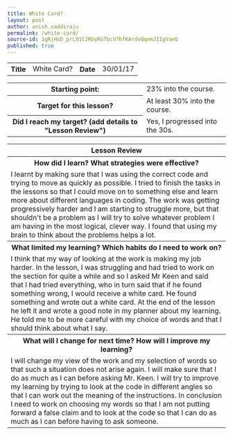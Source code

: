 ```yaml
---
title: White Card?
layout: post
author: anish.vaddiraju
permalink: /white-card/
source-id: 1gRjHoD_prL91C2RUyRGTbcV7hfKArdvQqxmJIIgVaeQ
published: true
---
```

<table>
  <tr>
    <th>Title</th>
    <td>White Card?</td>
    <th>Date</th>
    <td>30/01/17</td>
  </tr>
</table>


<table>
  <tr>
    <th>Starting point:</th>
    <td>23% into the course.</td>
  </tr>
  <tr>
    <th>Target for this lesson?</th>
    <td>At least 30% into the course. </td>
  </tr>
  <tr>
    <th>Did I reach my target? 
(add details to "Lesson Review")</th>
    <td>Yes, I progressed into the 30s.</td>
  </tr>
</table>


<table>
  <tr>
    <th>Lesson Review</th>
  </tr>
  <tr>
    <th>How did I learn? What strategies were effective?  </th>
  </tr>
  <tr>
    <td>I learnt by making sure that I was using the correct code and trying to move as quickly as possible. I tried to finish the tasks in the lessons so that I could move on to something else and learn more about different languages in coding. The work was getting progressively harder and I am starting to struggle more, but that shouldn't be a problem as I will try to solve whatever problem I am having in the most logical, clever way. I found that using my brain to think about the problems helps a lot.</td>
  </tr>
  <tr>
    <th>What limited my learning? Which habits do I need to work on? </th>
  </tr>
  <tr>
    <td>I think that my way of looking at the work is making my job harder. In the lesson, I was struggling and had tried to work on the section for quite a while and so I asked Mr Keen and said that I had tried everything, who in turn said that if he found something wrong, I would receive a white card. He found something and wrote out a white card. At the end of the lesson he left it and wrote a good note in my planner about my learning. He told me to be more careful with my choice of words and that I should think about what I say. </td>
  </tr>
  <tr>
    <th>What will I change for next time? How will I improve my learning?</th>
  </tr>
  <tr>
    <td>I will change my view of the work and my selection of words so that such a situation does not arise again. I will make sure that I do as much as I can before asking Mr. Keen. I will try to improve my learning by trying to look at the code in different angles so that I can work out the meaning of the instructions. In conclusion I need to work on choosing my words so that I am not putting forward a false claim and to look at the code so that I can do as much as I can before having to ask someone.</td>
  </tr>
</table>


